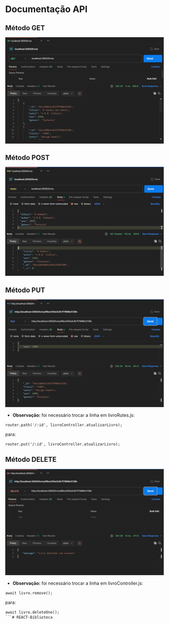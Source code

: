 # Documentação API

## Método GET

<div align="center">
    <img src="/imgs/GET.png">
</div>

## Método POST

<div align="center">
    <img src="/imgs/POST.png">
</div>

## Método PUT

<div align="center">
    <img src="/imgs/PUT.png">
</div>

 - **Observação:** foi necessário trocar a linha em livroRutes.js:
 ```
 router.path('/:id', livroController.atualizarLivro);
 ```
 para:
  ```
 router.put('/:id', livroController.atualizarLivro);
  ```

## Método DELETE

<div align="center">
    <img src="/imgs/DELETE.png">
</div>

 - **Observação:** foi necessário trocar a linha em livroController.js:
 ```
 await livro.remove();
 ```
 para:
  ```
 await livro.deleteOne();
  ```# REACT-Biblioteca
